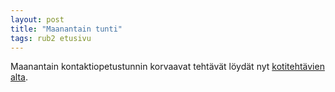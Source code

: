 ```yaml
---
layout: post
title: "Maanantain tunti"
tags: rub2 etusivu
---
```


Maanantain kontaktiopetustunnin korvaavat tehtävät löydät nyt [kotitehtävien alta](http://riikka.koskenranta.fi/kurssit/rub2/kotitehtavat/itsenainentyo/).
